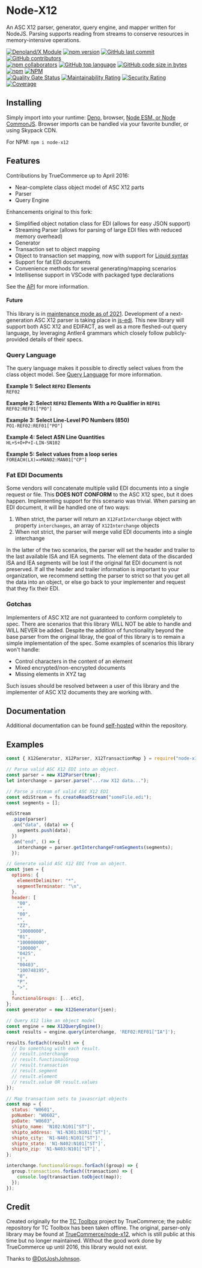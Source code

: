 # Node-X12

An ASC X12 parser, generator, query engine, and mapper written for NodeJS.
Parsing supports reading from streams to conserve resources in memory-intensive
operations.

[![Denoland/X Module](https://shield.deno.dev/x/x12)](https://deno.land/x/x12)
[![npm version](https://badge.fury.io/js/node-x12.svg)](https://badge.fury.io/js/node-x12)
[![GitHub last commit](https://img.shields.io/github/last-commit/aaronhuggins/node-x12)]()
[![GitHub contributors](https://img.shields.io/github/contributors/aaronhuggins/node-x12)]()<br />
[![npm collaborators](https://img.shields.io/npm/collaborators/node-x12)]()
[![GitHub top language](https://img.shields.io/github/languages/top/aaronhuggins/node-x12)]()
[![GitHub code size in bytes](https://img.shields.io/github/languages/code-size/aaronhuggins/node-x12)]()
[![npm](https://img.shields.io/npm/dw/node-x12)]()
[![NPM](https://img.shields.io/npm/l/node-x12)]()<br />
[![Quality Gate Status](https://sonarcloud.io/api/project_badges/measure?project=aaronhuggins_node-x12&metric=alert_status)](https://sonarcloud.io/dashboard?id=aaronhuggins_node-x12)
[![Maintainability Rating](https://sonarcloud.io/api/project_badges/measure?project=aaronhuggins_node-x12&metric=sqale_rating)](https://sonarcloud.io/dashboard?id=aaronhuggins_node-x12)
[![Security Rating](https://sonarcloud.io/api/project_badges/measure?project=aaronhuggins_node-x12&metric=security_rating)](https://sonarcloud.io/dashboard?id=aaronhuggins_node-x12)
[![Coverage](https://sonarcloud.io/api/project_badges/measure?project=aaronhuggins_node-x12&metric=coverage)](https://sonarcloud.io/summary/new_code?id=aaronhuggins_node-x12)

## Installing

Simply import into your runtime: [Deno](https://deno.land/x/x12), browser,
[Node ESM, or Node CommonJS](https://www.npmjs.com/package/node-x12). Browser
imports can be handled via your favorite bundler, or using Skypack CDN.

For NPM: `npm i node-x12`

## Features

Contributions by TrueCommerce up to April 2016:

- Near-complete class object model of ASC X12 parts
- Parser
- Query Engine

Enhancements original to this fork:

- Simplified object notation class for EDI (allows for easy JSON support)
- Streaming Parser (allows for parsing of large EDI files with reduced memory
  overhead)
- Generator
- Transaction set to object mapping
- Object to transaction set mapping, now with support for
  [Liquid syntax](/docs/TransactionMapping.md#liquid-macro-language)
- Support for fat EDI documents
- Convenience methods for several generating/mapping scenarios
- Intellisense support in VSCode with packaged type declarations

See the [API](/docs/API.md) for more information.

#### Future

This library is in
[maintenance mode as of 2021](https://github.com/aaronhuggins/node-x12/issues/24).
Development of a next-generation ASC X12 parser is taking place in
[js-edi](https://github.com/aaronhuggins/js-edi). This new library will support
both ASC X12 and EDIFACT, as well as a more fleshed-out query language, by
leveraging Antler4 grammars which closely follow publicly-provided details of
their specs.

### Query Language

The query language makes it possible to directly select values from the class
object model. See [Query Language](/docs/QueryLanguage.md) for more information.

**Example 1: Select `REF02` Elements**<br /> `REF02`

**Example 2: Select `REF02` Elements With a `PO` Qualifier in `REF01`**<br />
`REF02:REF01["PO"]`

**Example 3: Select Line-Level PO Numbers (850)**<br /> `PO1-REF02:REF01["PO"]`

**Example 4: Select ASN Line Quantities**<br /> `HL+S+O+P+I-LIN-SN102`

**Example 5: Select values from a loop series**<br />
`FOREACH(LX)=>MAN02:MAN01["CP"]`

### Fat EDI Documents

Some vendors will concatenate multiple valid EDI documents into a single request
or file. This **DOES NOT CONFORM** to the ASC X12 spec, but it does happen.
Implementing support for this scenario was trivial. When parsing an EDI
document, it will be handled one of two ways:

1. When strict, the parser will return an `X12FatInterchange` object with
   property `interchanges`, an array of `X12Interchange` objects
2. When not strict, the parser will merge valid EDI documents into a single
   interchange

In the latter of the two scenarios, the parser will set the header and trailer
to the last available ISA and IEA segments. The element data of the discarded
ISA and IEA segments will be lost if the original fat EDI document is not
preserved. If all the header and trailer information is important to your
organization, we recommend setting the parser to strict so that you get all the
data into an object, or else go back to your implementer and request that they
fix their EDI.

### Gotchas

Implementers of ASC X12 are not guaranteed to conform completely to spec. There
are scenarios that this library WILL NOT be able to handle and WILL NEVER be
added. Despite the addition of functionality beyond the base parser from the
original libray, the goal of this library is to remain a simple implementation
of the spec. Some examples of scenarios this library won't handle:

- Control characters in the content of an element
- Mixed encrypted/non-encrypted documents
- Missing elements in XYZ tag

Such issues should be resolved between a user of this library and the
implementer of ASC X12 documents they are working with.

## Documentation

Additional documentation can be found [self-hosted](/docs/TOC.md) within the
repository.

## Examples

```js
const { X12Generator, X12Parser, X12TransactionMap } = require("node-x12");

// Parse valid ASC X12 EDI into an object.
const parser = new X12Parser(true);
let interchange = parser.parse("...raw X12 data...");

// Parse a stream of valid ASC X12 EDI
const ediStream = fs.createReadStream("someFile.edi");
const segments = [];

ediStream
  .pipe(parser)
  .on("data", (data) => {
    segments.push(data);
  })
  .on("end", () => {
    interchange = parser.getInterchangeFromSegments(segments);
  });

// Generate valid ASC X12 EDI from an object.
const jsen = {
  options: {
    elementDelimiter: "*",
    segmentTerminator: "\n",
  },
  header: [
    "00",
    "",
    "00",
    "",
    "ZZ",
    "10000000",
    "01",
    "100000000",
    "100000",
    "0425",
    "|",
    "00403",
    "100748195",
    "0",
    "P",
    ">",
  ],
  functionalGroups: [...etc],
};
const generator = new X12Generator(jsen);

// Query X12 like an object model
const engine = new X12QueryEngine();
const results = engine.query(interchange, 'REF02:REF01["IA"]');

results.forEach((result) => {
  // Do something with each result.
  // result.interchange
  // result.functionalGroup
  // result.transaction
  // result.segment
  // result.element
  // result.value OR result.values
});

// Map transaction sets to javascript objects
const map = {
  status: "W0601",
  poNumber: "W0602",
  poDate: "W0603",
  shipto_name: 'N102:N101["ST"]',
  shipto_address: 'N1-N301:N101["ST"]',
  shipto_city: 'N1-N401:N101["ST"]',
  shipto_state: 'N1-N402:N101["ST"]',
  shipto_zip: 'N1-N403:N101["ST"]',
};

interchange.functionalGroups.forEach((group) => {
  group.transactions.forEach((transaction) => {
    console.log(transaction.toObject(map));
  });
});
```

## Credit

Created originally for the
[TC Toolbox](https://github.com/TrueCommerce/vscode-tctoolbox) project by
TrueCommerce; the public repository for TC Toolbox has been taken offline. The
original, parser-only library may be found at
[TrueCommerce/node-x12](https://github.com/TrueCommerce/node-x12), which is
still public at this time but no longer maintained. Without the good work done
by TrueCommerce up until 2016, this library would not exist.

Thanks to [@DotJoshJohnson](https://github.com/DotJoshJohnson).
